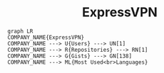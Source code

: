 <h1 align="center">ExpressVPN</h1>

```mermaid
graph LR
COMPANY_NAME{ExpressVPN}
COMPANY_NAME ---> U{Users} ---> UN[1]
COMPANY_NAME ---> R{Repositories} ---> RN[1]
COMPANY_NAME ---> G{Gists} ---> GN[138]
COMPANY_NAME ---> ML{Most Used<br>Languages}
```
